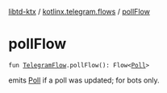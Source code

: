 [libtd-ktx](../index.md) / [kotlinx.telegram.flows](index.md) / [pollFlow](./poll-flow.md)

# pollFlow

`fun `[`TelegramFlow`](../kotlinx.telegram.core/-telegram-flow/index.md)`.pollFlow(): Flow<`[`Poll`](https://tdlibx.github.io/td/docs/org/drinkless/td/libcore/telegram/TdApi.Poll.html)`>`

emits [Poll](https://tdlibx.github.io/td/docs/org/drinkless/td/libcore/telegram/TdApi.Poll.html) if a poll was updated; for bots only.

